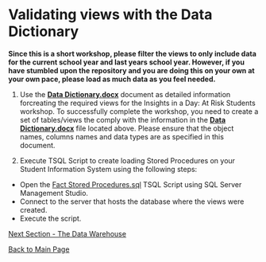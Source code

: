 ﻿
# Validating views with the Data Dictionary

**Since this is a short workshop, please filter the views to only include data for the current school year and last years school year.  However, if you have stumbled upon the repository and you are doing this on your own at your own pace, please load as much data as you feel needed.**

1.  Use the [**Data Dictionary.docx**](https://github.com/pleblanc72/Insights-in-a-Day/raw/master/1%20-%20Data%20Dictionary/Data%20Dictionary.docx) document as detailed information forcreating the required views for the Insights in a Day:  At Risk Students workshop.  To successfully complete the workshop, you need to create a set of tables/views the comply with the information in the [**Data Dictionary.docx**](https://github.com/pleblanc72/Insights-in-a-Day/raw/master/1%20-%20Data%20Dictionary/Data%20Dictionary.docx) file located above.  Please ensure that the object names, columns names and data types are as specified in this document.


2. Execute TSQL Script to create loading Stored Procedures on your Student Information System using the following steps:
- Open the [Fact Stored Procedures.sql](https://github.com/pleblanc72/Insights-in-a-Day/blob/master/1%20-%20Lab%201%20Validating%20Data%20Dictionary/Fact%20Stored%20Procedures.sql) TSQL Script using SQL Server Management Studio.
- Connect to the server that hosts the database where the views were created.
- Execute the script.

[Next Section - The Data Warehouse](https://github.com/pleblanc72/Insights-in-a-Day/tree/master/2%20-%20Lab%202%20Creating%20and%20Deploying%20the%20Data%20Warehouse%20and%20Schema)

[Back to Main Page](https://github.com/pleblanc72/Insights-in-a-Day)
